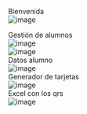 Bienvenida <br>
![image](https://github.com/sofi131/campamento/assets/91051075/11fd8c31-7694-4da9-9046-026e2b0102b8)

Gestión de alumnos <br>
![image](https://github.com/sofi131/campamento/assets/91051075/42ed4710-8cde-4905-a5fc-45c7c088d67a) <br>
![image](https://github.com/sofi131/campamento/assets/91051075/b752aec1-9aa5-45ec-821c-34f7697c7e73) <br>
Datos alumno <br>
![image](https://github.com/sofi131/campamento/assets/91051075/b389ef26-ad1e-4a1c-8091-f136e8b352e8) <br>
Generador de tarjetas <br>
![image](https://github.com/sofi131/campamento/assets/91051075/105940d6-3196-4665-8b1a-676235fe3c84) <br>
Excel con los qrs <br>
![image](https://github.com/sofi131/campamento/assets/91051075/7b36a5aa-14b3-4221-a9cb-a252e0685cca) <br>







